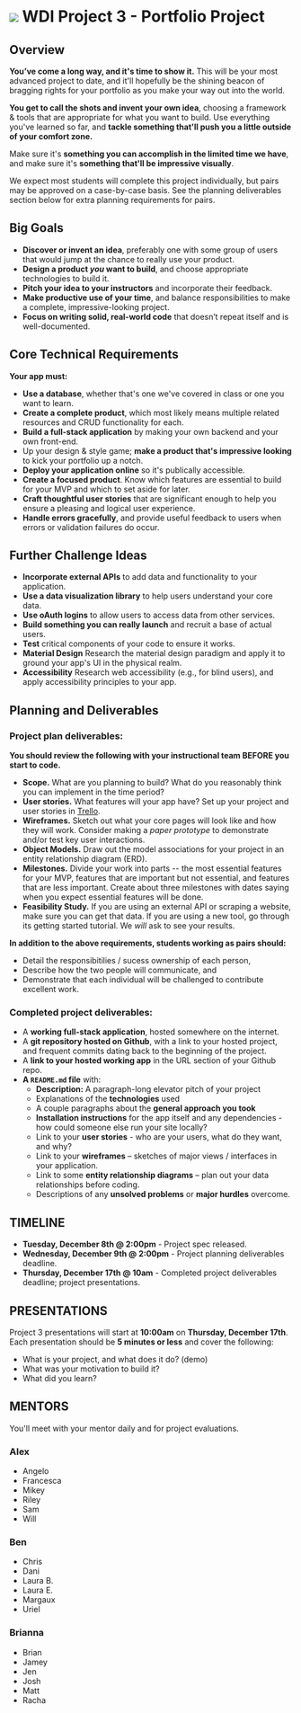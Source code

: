 # ![](https://ga-dash.s3.amazonaws.com/production/assets/logo-9f88ae6c9c3871690e33280fcf557f33.png) WDI Project 3 - Portfolio Project

## Overview

**You’ve come a long way, and it's time to show it.** This will be your most advanced project to date, and it'll hopefully be the shining beacon of bragging rights for your portfolio as you make your way out into the world.

**You get to call the shots and invent your own idea**, choosing a framework & tools that are appropriate for what you want to build. Use everything you've learned so far, and **tackle something that'll push you a little outside of your comfort zone.**

Make sure it's **something you can accomplish in the limited time we have**, and make sure it's **something that'll be impressive visually**.

We expect most students will complete this project individually, but pairs may be approved on a case-by-case basis. See the planning deliverables section below for extra planning requirements for pairs.

## Big Goals

* **Discover or invent an idea**, preferably one with some group of users that would jump at the chance to really use your product.
* **Design a product _you_ want to build**, and choose appropriate technologies to build it.
* **Pitch your idea to your instructors** and incorporate their feedback.
* **Make productive use of your time**, and balance responsibilities to make a complete, impressive-looking project.
* **Focus on writing solid, real-world code** that doesn’t repeat itself and is well-documented.

## Core Technical Requirements

**Your app must:**

* **Use a database**, whether that's one we've covered in class or one you want to learn.
* **Create a complete product**, which most likely means multiple related resources and CRUD functionality for each.
* **Build a full-stack application** by making your own backend and your own front-end.
* Up your design & style game; **make a product that's impressive looking** to kick your portfolio up a notch.
* **Deploy your application online** so it's publically accessible.
* **Create a focused product**. Know which features are essential to build for your MVP and which to set aside for later.
* **Craft thoughtful user stories** that are significant enough to help you ensure a pleasing and logical user experience.
* **Handle errors gracefully**, and provide useful feedback to users when errors or validation failures do occur.

## Further Challenge Ideas

* **Incorporate external APIs** to add data and functionality to your application.
* **Use a data visualization library** to help users understand your core data.
* **Use oAuth logins** to allow users to access data from other services.
* **Build something you can really launch** and recruit a base of actual users.
* **Test** critical components of your code to ensure it works.
* **Material Design** Research the material design paradigm and apply it to ground your app's UI in the physical realm.
* **Accessibility** Research web accessibility (e.g., for blind users), and apply accessibility principles to your app.

## Planning and Deliverables

### Project plan deliverables:

**You should review the following with your instructional team BEFORE you start to code.**

* **Scope.** What are you planning to build? What do you reasonably think you can implement in the time period?
* **User stories.** What features will your app have? Set up your project and user stories in [Trello](https://trello.com).
* **Wireframes.** Sketch out what your core pages will look like and how they will work. Consider making a *paper prototype* to demonstrate and/or test key user interactions.
* **Object Models.** Draw out the model associations for your project in an entity relationship diagram (ERD).
* **Milestones.** Divide your work into parts -- the most essential features for your MVP, features that are important but not essential, and features that are less important. Create about three milestones with dates saying when you expect essential features will be done.
* **Feasibility Study.** If you are using an external API or scraping a website, make sure you can get that data.  If you are using a new tool, go through its getting started tutorial. We *will* ask to see your results.

**In addition to the above requirements, students working as pairs should:**
  * Detail the responsibitilies / sucess ownership of each person,
  * Describe how the two people will communicate, and
  * Demonstrate that each individual will be challenged to contribute excellent work.

### Completed project deliverables:

* A **working full-stack application**, hosted somewhere on the internet.
* A **git repository hosted on Github**, with a link to your hosted project, and frequent commits dating back to the beginning of the project.
* A **link to your hosted working app** in the URL section of your Github repo.
* **A `README.md` file** with:
    * **Description:** A paragraph-long elevator pitch of your project
    * Explanations of the **technologies** used
    * A couple paragraphs about the **general approach you took**
    * **Installation instructions** for the app itself and any dependencies - how could someone else run your site locally?
    * Link to your **user stories** - who are your users, what do they want, and why?
    * Link to your **wireframes** – sketches of major views / interfaces in your application.
    * Link to some **entity relationship diagrams** – plan out your data relationships before coding.
    * Descriptions of any **unsolved problems** or **major hurdles** overcome.

## TIMELINE

- **Tuesday, December 8th @ 2:00pm** - Project spec released.
- **Wednesday, December 9th @ 2:00pm** - Project planning deliverables deadline.
- **Thursday, December 17th @ 10am** - Completed project deliverables deadline; project presentations.

## PRESENTATIONS

Project 3 presentations will start at **10:00am** on **Thursday, December 17th**. Each presentation should be **5 minutes or less** and cover the following:

* What is your project, and what does it do? (demo)
* What was your motivation to build it?
* What did you learn?  

## MENTORS

You'll meet with your mentor daily and for project evaluations. 

### Alex

* Angelo    
* Francesca   
* Mikey    
* Riley    
* Sam   
* Will   


### Ben

* Chris   
* Dani  
* Laura B.   
* Laura E.   
* Margaux   
* Uriel   

### Brianna

* Brian    
* Jamey     
* Jen    
* Josh   
* Matt    
* Racha    
